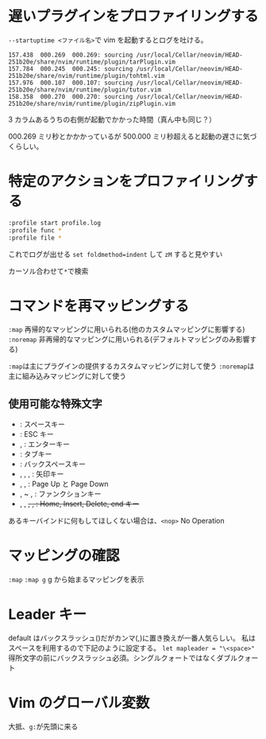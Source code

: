 # 遅いプラグインをプロファイリングする

`--startuptime <ファイル名>`で vim を起動するとログを吐ける。

```vim
157.438  000.269  000.269: sourcing /usr/local/Cellar/neovim/HEAD-251b20e/share/nvim/runtime/plugin/tarPlugin.vim
157.784  000.245  000.245: sourcing /usr/local/Cellar/neovim/HEAD-251b20e/share/nvim/runtime/plugin/tohtml.vim
157.976  000.107  000.107: sourcing /usr/local/Cellar/neovim/HEAD-251b20e/share/nvim/runtime/plugin/tutor.vim
158.358  000.270  000.270: sourcing /usr/local/Cellar/neovim/HEAD-251b20e/share/nvim/runtime/plugin/zipPlugin.vim
```

3 カラムあるうちの右側が起動でかかった時間（真ん中も同じ？）

000.269 ミリ秒とかかかっているが 500.000 ミリ秒超えると起動の遅さに気づくらしい。

# 特定のアクションをプロファイリングする

```bash
:profile start profile.log
:profile func *
:profile file *
```

これでログが出せる
`set foldmethod=indent` して `zM` すると見やすい

カーソル合わせて`*`で検索

# コマンドを再マッピングする

`:map` 再帰的なマッピングに用いられる(他のカスタムマッピングに影響する)
`:noremap` 非再帰的なマッピングに用いられる(デフォルトマッピングのみ影響する)

`:map`は主にプラグインの提供するカスタムマッピングに対して使う
`:noremap`は主に組み込みマッピングに対して使う

## 使用可能な特殊文字

- <space> : スペースキー
- <esc> : ESC キー
- <cr>, <enter> : エンターキー
- <tab> : タブキー
- <bs> : バックスペースキー
- <up>, <down>, <left>, <right> : 矢印キー
- <pageup>, <pagedown>, : Page Up と Page Down
- <f1>, ~ , <f12> : ファンクションキー
- <home>, <insert>, <del>, <end>, : Home, Insert, Delete, end キー

あるキーバインドに何もしてほしくない場合は、`<nop>` No Operation

# マッピングの確認

`:map`
`:map g` g から始まるマッピングを表示

# Leader キー

default はバックスラッシュ(\)だがカンマ(,)に置き換えが一番人気らしい。
私はスペースを利用するので下記のように設定する。
`let mapleader = "\<space>"`
得所文字の前にバックスラッシュ必須。シングルクォートではなくダブルクォート

# Vim のグローバル変数

大抵、`g:`が先頭に来る
